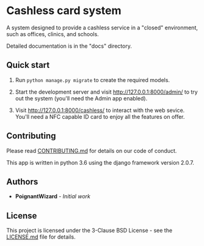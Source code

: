 # Cashless card system

A system designed to provide a cashless service in a "closed" environment, 
such as offices, clinics, and schools. 

Detailed documentation is in the "docs" directory.

## Quick start

1. Run `python manage.py migrate` to create the required models.

2. Start the development server and visit http://127.0.0.1:8000/admin/
   to try out the system (you'll need the Admin app enabled).

3. Visit http://127.0.0.1:8000/cashless/ to interact with the web sevice. 
   You'll need a NFC capable ID card to enjoy all the features on offer. 

## Contributing

Please read [CONTRIBUTING.md](CONTRIBUTING.md) for details on our code of conduct. 

This app is written in python 3.6 using the django framework version 2.0.7.  

## Authors

* **PoignantWizard** - *Initial work* 

## License

This project is licensed under the 3-Clause BSD License - see the [LICENSE.md](LICENSE.md) file for details. 